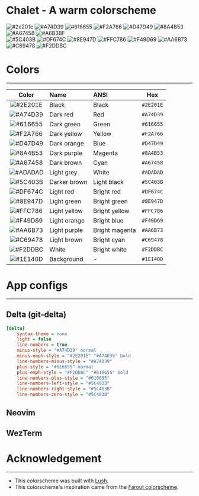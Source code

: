 Chalet - A warm colorscheme
===
![#2e201e](https://placehold.co/32x32/2e201e/2e201e.png)
![#A74D39](https://placehold.co/32x32/A74D39/A74D39.png)
![#616655](https://placehold.co/32x32/616655/616655.png)
![#F2A766](https://placehold.co/32x32/F2A766/F2A766.png)
![#D47D49](https://placehold.co/32x32/D47D49/D47D49.png)
![#8A4B53](https://placehold.co/32x32/8A4B53/8A4B53.png)
![#A67458](https://placehold.co/32x32/A67458/A67458.png)
![#A6B3BF](https://placehold.co/32x32/A6B3BF/A6B3BF.png)
</br>
![#5C403B](https://placehold.co/32x32/5C403B/5C403B.png)
![#DF674C](https://placehold.co/32x32/DF674C/DF674C.png)
![#8E947D](https://placehold.co/32x32/8E947D/8E947D.png)
![#FFC786](https://placehold.co/32x32/FFC786/FFC786.png)
![#F49D69](https://placehold.co/32x32/F49D69/F49D69.png)
![#AA6B73](https://placehold.co/32x32/AA6B73/AA6B73.png)
![#C69478](https://placehold.co/32x32/C69478/C69478.png)
![#F2DDBC](https://placehold.co/32x32/F2DDBC/F2DDBC.png)
</br>

# Colors
----
|Color|Name|ANSI|Hex|
|:------------------------------------------------------:|:-----------|:-------------|:-------:|
|![#2E201E](https://placehold.co/16x16/2E201E/2E201E.png)|Black       |Black         |`#2E201E`|
|![#A74D39](https://placehold.co/16x16/A74D39/A74D39.png)|Dark red    |Red           |`#A74D39`|
|![#616655](https://placehold.co/16x16/616655/616655.png)|Dark green  |Green         |`#616655`|
|![#F2A766](https://placehold.co/16x16/F2A766/F2A766.png)|Dark yellow |Yellow        |`#F2A766`|
|![#D47D49](https://placehold.co/16x16/D47D49/D47D49.png)|Dark orange |Blue          |`#D47D49`|
|![#8A4B53](https://placehold.co/16x16/8A4B53/8A4B53.png)|Dark purple |Magenta       |`#8A4B53`|
|![#A67458](https://placehold.co/16x16/A67458/A67458.png)|Dark brown  |Cyan          |`#A67458`|
|![#ADADAD](https://placehold.co/16x16/ADADAD/ADADAD.png)|Light grey  |White         |`#ADADAD`|
|![#5C403B](https://placehold.co/16x16/5C403B/5C403B.png)|Darker brown|Light black   |`#5C403B`|
|![#DF674C](https://placehold.co/16x16/DF674C/DF674C.png)|Light red   |Bright red    |`#DF674C`|
|![#8E947D](https://placehold.co/16x16/8E947D/8E947D.png)|Light green |Bright green  |`#8E947D`|
|![#FFC786](https://placehold.co/16x16/FFC786/FFC786.png)|Light yellow|Bright yellow |`#FFC786`|
|![#F49D69](https://placehold.co/16x16/F49D69/F49D69.png)|Light orange|Bright blue   |`#F49D69`|
|![#AA6B73](https://placehold.co/16x16/AA6B73/AA6B73.png)|Light purple|Bright magenta|`#AA6B73`|
|![#C69478](https://placehold.co/16x16/C69478/C69478.png)|Light brown |Bright cyan   |`#C69478`|
|![#F2DDBC](https://placehold.co/16x16/F2DDBC/F2DDBC.png)|White       |Bright white  |`#F2DDBC`|
|![#1E140D](https://placehold.co/16x16/1E140D/1E140D.png)|Background  |-             |`#1E140D`|

# App configs
----
## Delta (git-delta)
```ini
[delta]
    syntax-theme = none
    light = false
    line-numbers = true
    minus-style = "#A74D39" normal
    minus-emph-style = "#2E201E" "#A74D39" bold
    line-numbers-minus-style = "#A74D39"
    plus-style = "#616655" normal
    plus-emph-style = "#F2DDBC" "#616655" bold
    line-numbers-plus-style = "#616655"
    line-numbers-left-style = "#5C403B"
    line-numbers-right-style = "#5C403B"
    line-numbers-zero-style = "#5C403B"
```

## Neovim

## WezTerm

# Acknowledgement
----
* This colorscheme was built with [Lush](http://git.io/lush.nvim).
* This colorscheme's inspiration came from the [Farout colorscheme](https://github.com/fcpg/vim-farout).
